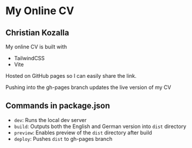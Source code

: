 # My Online CV

## Christian Kozalla

My online CV is built with

- TailwindCSS
- Vite

Hosted on GitHub pages so I can easily share the link.

Pushing into the gh-pages branch updates the live version of my CV

## Commands in package.json

- `dev`: Runs the local dev server
- `build`: Outputs both the English and German version into `dist` directory
- `preview`: Enables preview of the `dist` directory after build
- `deploy`: Pushes `dist` to gh-pages branch
